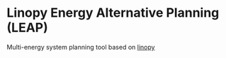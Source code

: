 # Linopy Energy Alternative Planning (LEAP)
Multi-energy system planning tool based on [linopy](https://github.com/PyPSA/linopy)
